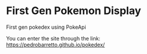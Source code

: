 # First Gen Pokemon Display
First gen pokedex using PokeApi

You can enter the site through the link: https://pedrobarretto.github.io/pokedex/
